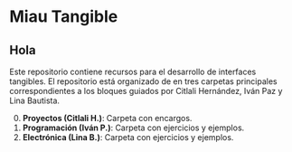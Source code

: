 # Miau Tangible

## Hola
Este repositorio contiene recursos para el desarrollo de interfaces tangibles.
El repositorio está organizado de en tres carpetas principales correspondientes a los bloques guiados por Citlali Hernández, Iván Paz y Lina Bautista.


0. **Proyectos (Citlali H.)**: Carpeta con encargos. 
1. **Programación (Iván P.)**: Carpeta con ejercicios y ejemplos.
2. **Electrónica (Lina B.)**: Carpeta con ejercicios y ejemplos.


